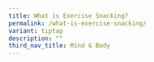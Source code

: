 ```yaml
---
title: What is Exercise Snacking?
permalink: /what-is-exercise-snacking/
variant: tiptap
description: ""
third_nav_title: Mind & Body
---
```

